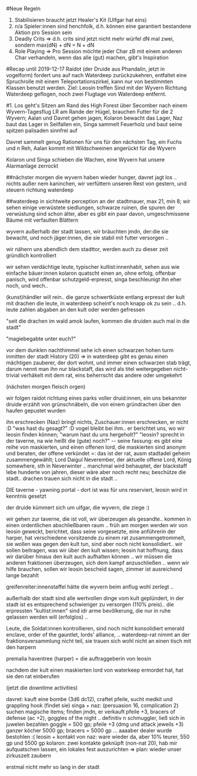 #Neue Regeln
1. Stabilisieren braucht jetzt Healer's Kit (Ulfgar hat eins)
2. n/a Spieler:innen sind henchfolk, d.h. können eine garantiert bestandene Aktion pro Session sein
3. Deadly Crits => d.h. crits sind jetzt nicht mehr würfel dN mal zwei, sondern max(dN) + dN = N + dN  
4. Role Playing => Pro Session möchte jeder Char zB mit einem anderen Char verhandeln, wenn das alle (gut)
machen, gibt's Inspiration

#Recap until 2019-12-17
Raidot (der Druide aus Phandalin, jetzt in vogelform) fordert uns auf nach Waterdeep zurückzukehren, 
entfaltet eine Spruchrolle mit einem Teleportationszirkel, kann nur von bestimmten
Klassen benutzt werden. Ziel: Leosin treffen
Sind mit der Wyvern Richtung Waterdeep geflogen, noch zwei Flugtage von Waterdeep entfernt.

#1. Los geht's
Sitzen am Rand des High Forest über Secomber nach einem Wyvern-Tagesflug 
LR am Rande der Hügel, brauchen Futter für die 2 Wyvern; Aalan und Davret gehen jagen,
Kolaron bewacht das Lager, Naz baut das Lager in Seilfallen ein, Singa sammelt Feuerholz und
baut seine spitzen palisaden sinnfrei auf 

Davret sammelt genug Rationen für uns für den nächsten Tag, ein Fuchs und n Reh,
Aalan kommt mit Wildschweinen angerückt für die Wyvern

Kolaron und Singa schieben die Wachen, eine Wyvern hat unsere Alarmanlage zerrockt

##nächster morgen
die wyvern haben wieder hunger, davret jagt los .. nichts außer nem kaninchen, wir verfüttern unseren
Rest von gestern, und steuern richtung waterdeep

##waterdeep in sichtweite
perception an der stadtmauer, max 21, min 8; wir sehen einige verwüstete siedlungen, schwarze ruinen,
die spuren der verwüstung sind schon älter, aber es gibt ein paar davon, umgeschmissene Bäume mit 
verfaulten Blättern 

wyvern außerhalb der stadt lassen, wir bräuchten jmdn, der:die sie bewacht, und noch jäger:innen, die sie 
stabil mit futter versorgen .. 

wir nähern uns abendlich dem stadttor, werden auch zu dieser zeit gründlich kontrolliert

wir sehen verdächtige leute, typischer kultist:innenhabit, sehen aus wie einfache bäuer:innen
kolaron quatscht einen an, ohne erfolg, offenbar panisch, wird offenbar schutzgeld-erpresst, singa
beschleunigt ihn eher noch, und wech..

(kunst)händler will rein.. die ganze schwertküste entlang erpresst der kult mit drachen die leute,
in waterdeep scheint's noch knapp ok zu sein .. 
d.h. leute zahlen abgaben an den kult oder werden gefressen

"seit die drachen im wald amok laufen, kommen die druiden auch mal in die stadt"

"magiebegabte unter euch?" 

vor dem dunklen nachthimmel sehe ich einen schwarzen hohen turm inmitten der stadt 
History (20) => in waterdeep gibt es genau einen mächtigen zauberer, der dort wohnt, und immer einen 
schwarzen stab trägt, darum nennt man ihn nur blackstaff, das wird als titel weitergegeben
nicht-trivial verhäkelt mit dem rat, eins beherrscht das andere oder umgekehrt

(nächsten morgen fleisch orgen)

wir folgen raidot richtung eines parks voller druid:innen, ein uns bekannter druide erzählt von grünschnäbeln,
die von einem gründrachen über den haufen gepustet wurden 

ihn erschrecken (Naz) bringt nichts, Zuschauer:innen erschrecken, er nicht :D
"was hast du gesagt?" :D vogel bleibt bei ihm.. 
er berichtet uns, wo wir leosin finden können; "warum hast du uns hergeholt?" 
"leosin? sprecht in der taverne, na wie heißt die (gute) noch?" 
-- seine fassung: es gibt eine reihe von maskierten, und einen offenen lord, die maskierten sind anonym und
beraten, der offene verkündet =: das ist der rat, ausm stadtadel geheim zusammengewählt; Lord Daigul Neverember, 
der aktuelle offene Lord, König somewhere, sth in Neverwinter .. manchmal wird behauptet, der blackstaff lebe
hunderte von jahren, dieser wäre aber noch recht neu; beschütze die stadt.. drachen trauen sich nicht in die 
stadt .. 

DIE taverne - yawning portal - dort ist was für uns reserviert, leosin wird in kenntnis gesetzt

der druide kümmert sich um ulfgar, die wyvern, die ziege :)

wir gehen zur taverne, die ist voll, wir überzeugen als gesandte.. kommen in einen ordentlichen abschließbaren 
raum .. früh am morgen werden wir von leosin geweckt, berichtet, dass seine vorgesetzte, eine anführerin der 
harper, hat verschiedene vorsitzende zu einem rat zusammengetrommelt, sie wollen was gegen den kult tun, sind 
aber noch nicht konsolidiert.. wir sollen beitragen, was wir über den kult wissen; leosin hat hoffnung, dass wir
darüber hinaus den kult auch aufhalten können .. wir müssen die anderen fraktionen überzeugen, sich dem kampf
anzuschließen .. wenn wir hilfe brauchen, sollen wir leosin bescheid sagen, zimmer ist ausreichend lange bezahlt

greifenreiter:innenstaffel hätte die wyvern beim anflug wohl zerlegt .. 

außerhalb der stadt sind alle wertvollen dinge vom kult geplündert, in der stadt ist es entsprechend 
schwieriger zu versorgen (110% preis).. die erpressten "kultist:innen" sind idr arme bevölkerung, die nur 
in ruhe gelassen werden will (erfolglos) .. 

Leute, die Soldat:innen kontrollieren, sind noch nicht konsolidiert 
emerald enclave, order of the gauntlet, lords' alliance, .. waterdeep-rat nimmt an der fraktionsversammlung 
nicht teil, sie trauen sich wohl nicht an einen tisch mit den harpern

premalia haventree (harper) = die auftraggeberin von leosin

nachdem der kult einen maskierten lord von waterkeep ermordet hat, hat sie den rat einberufen

(jetzt die downtime activities)

davret: kauft eine bombe (3d6 dc12), craftet pfeile, sucht medkit und grappling hook (findet sie)
singa + naz: (persuasion 16, complication 2) suchen magische items; finden jmdn, er verkauft pfeile +3,
bracers of defense (ac +2), goggles of the night .. definitiv n schmuggler, ließ sich in juwelen bezahlen
goggle = 500 gp; pfeile +3 (dmg und attack jeweils +3) ganzer köcher 5000 gp; bracers = 5000 gp
... aaaaber dealer wurde bestohlen :( leosin + kontakt von naz: ware wieder da, aber 10% teurer,
550 gp und 5500 gp 
kolaron: zwei kontakte geknüpft (non-nat 20), hab mir aufquatschen lassen, ein lokales fest
auszurichten => plan: wieder unser zirkuszelt zaubern

erstmal nicht mehr so lang in der stadt